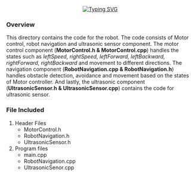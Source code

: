 <div align="center">

[![Typing SVG](https://readme-typing-svg.demolab.com?font=Orbitron&weight=700&size=45&pause=1000&center=true&vCenter=true&width=750&lines=Autonomous+Vehicle+Code)](https://git.io/typing-svg)

</div>

### Overview

This directory contains the code for the robot. The code consists of Motor control, robot navigation and ultrasonic sensor component. The motor control component (**MotorControl.h & MotorControl.cpp**) handles the states such as *leftSpeed, rightSpeed, leftForward, leftBackward, rightForward, rightBackward* and movement to different directions. The navigation component (**RobotNavigation.cpp & RobotNavigation.h**) handles obstacle detection, avoidance and movement based on the states of Motor controller. And lastly, the ultrasonic component (**UltrasonicSensor.h & UltrasonicSensor.cpp**) contains the code for ultrasonic sensor.

### File Included

1. Header Files
    - MotorControl.h
    - RobotNavigation.h
    - UltrasonicSensor.h
2. Program files
    - main.cpp
    - RobotNavigation.cpp
    - UltrasonicSenor.cpp
